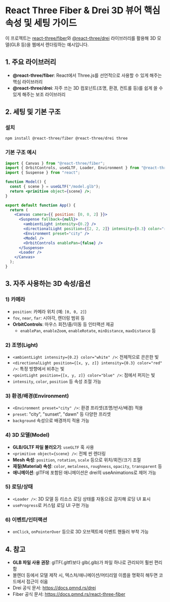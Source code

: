 # React Three Fiber & Drei 3D 뷰어 핵심 속성 및 세팅 가이드

이 프로젝트는 [react-three/fiber](https://docs.pmnd.rs/react-three-fiber)와 [@react-three/drei](https://docs.pmnd.rs/drei) 라이브러리를 활용해 3D 모델(GLB 등)을 웹에서 렌더링하는 예시입니다.

## 1. 주요 라이브러리

- **@react-three/fiber**: React에서 Three.js를 선언적으로 사용할 수 있게 해주는 핵심 라이브러리
- **@react-three/drei**: 자주 쓰는 3D 컴포넌트(조명, 환경, 컨트롤 등)를 쉽게 쓸 수 있게 해주는 보조 라이브러리

## 2. 세팅 및 기본 구조

### 설치

```bash
npm install @react-three/fiber @react-three/drei three
```

### 기본 구조 예시

```jsx
import { Canvas } from "@react-three/fiber";
import { OrbitControls, useGLTF, Loader, Environment } from "@react-three/drei";
import { Suspense } from "react";

function Model() {
  const { scene } = useGLTF("/model.glb");
  return <primitive object={scene} />;
}

export default function App() {
  return (
    <Canvas camera={{ position: [0, 0, 2] }}>
      <Suspense fallback={null}>
        <ambientLight intensity={0.2} />
        <directionalLight position={[2, 2, 2]} intensity={0.3} color="red" />
        <Environment preset="city" />
        <Model />
        <OrbitControls enablePan={false} />
      </Suspense>
      <Loader />
    </Canvas>
  );
}
```

## 3. 자주 사용하는 3D 속성/옵션

### 1) **카메라**

- `position`: 카메라 위치 (예: `[0, 0, 2]`)
- `fov`, `near`, `far`: 시야각, 렌더링 범위 등
- **OrbitControls**: 마우스 회전/줌/이동 등 인터랙션 제공
  - `enablePan`, `enableZoom`, `enableRotate`, `minDistance`, `maxDistance` 등

### 2) **조명(Light)**

- `<ambientLight intensity={0.2} color="white" />`: 전체적으로 은은한 빛
- `<directionalLight position={[x, y, z]} intensity={0.3} color="red" />`: 특정 방향에서 비추는 빛
- `<pointLight position={[x, y, z]} color="blue" />`: 점에서 퍼지는 빛
- `intensity`, `color`, `position` 등 속성 조절 가능

### 3) **환경/배경(Environment)**

- `<Environment preset="city" />`: 환경 프리셋(조명/반사/배경) 적용
- `preset`: "city", "sunset", "dawn" 등 다양한 프리셋
- `background` 속성으로 배경까지 적용 가능

### 4) **3D 모델(Model)**

- **GLB/GLTF 파일 불러오기**: `useGLTF` 훅 사용
- `<primitive object={scene} />`: 전체 씬 렌더링
- **Mesh 속성**: `position`, `rotation`, `scale` 등으로 위치/회전/크기 조절
- **재질(Material) 속성**: `color`, `metalness`, `roughness`, `opacity`, `transparent` 등
- **애니메이션**: glTF에 포함된 애니메이션은 drei의 useAnimations로 제어 가능

### 5) **로딩/상태**

- `<Loader />`: 3D 모델 등 리소스 로딩 상태를 자동으로 감지해 로딩 UI 표시
- `useProgress`로 커스텀 로딩 UI 구현 가능

### 6) **이벤트/인터랙션**

- `onClick`, `onPointerOver` 등으로 3D 오브젝트에 이벤트 핸들러 부착 가능

## 4. 참고

- **GLB 파일 사용 권장**: glTF(.gltf)보다 glb(.glb)가 파일 하나로 관리되어 훨씬 편리함
- 블렌더 등에서 모델 제작 시, 텍스처/애니메이션/머티리얼 이름을 명확히 해두면 코드에서 접근이 쉬움
- Drei 공식 문서: https://docs.pmnd.rs/drei
- Fiber 공식 문서: https://docs.pmnd.rs/react-three-fiber
